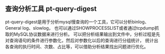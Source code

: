 ## 查询分析工具 pt-query-digest

pt-query-digest是用于分析mysql慢查询的一个工具，它可以分析binlog、General log、slowlog，
也可以通过SHOWPROCESSLIST或者通过tcpdump抓取的MySQL协议数据来进行分析。
可以把分析结果输出到文件中，分析过程是先对查询语句的条件进行参数化，然后对参数化以后的查询进行分组统计，
统计出各查询的执行时间、次数、占比等，可以借助分析结果找出问题进行优化。

